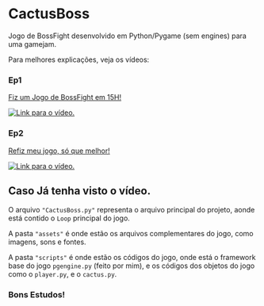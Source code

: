 # CactusBoss
Jogo de BossFight desenvolvido em Python/Pygame (sem engines) para uma gamejam.

Para melhores explicações, veja os vídeos:

### Ep1 

[Fiz um Jogo de BossFight em 15H!](https://www.youtube.com/watch?v=juG6e0xOsiI&t=10s)

[![Link para o vídeo.](https://i.ytimg.com/vi/juG6e0xOsiI/hqdefault.jpg?sqp=-oaymwEcCNACELwBSFXyq4qpAw4IARUAAIhCGAFwAcABBg==&rs=AOn4CLCMV1MEpz_W1i_UzVR9DZs8hNzm2Q)](https://www.youtube.com/watch?v=juG6e0xOsiI)

### Ep2 

[Refiz meu jogo, só que melhor!](https://www.youtube.com/watch?v=nqOIbregtiI)

[![Link para o vídeo.](https://i.ytimg.com/vi/nqOIbregtiI/hqdefault.jpg?sqp=-oaymwEcCNACELwBSFXyq4qpAw4IARUAAIhCGAFwAcABBg==&rs=AOn4CLAsIiObOO1s434JzjgK0r9Q1tUmXg)](https://www.youtube.com/watch?v=nqOIbregtiI)

## Caso Já tenha visto o vídeo.

O arquivo `"CactusBoss.py"` representa o arquivo principal do projeto, aonde está contido o `Loop` principal do jogo.

A pasta `"assets"` é onde estão os arquivos complementares do jogo, como imagens, sons e fontes.

A pasta `"scripts"` é onde estão os códigos do jogo, onde está o framework base do jogo `pgengine.py` (feito por mim), e os códigos dos objetos do jogo como o `player.py`, e o `cactus.py`.

### Bons Estudos!
